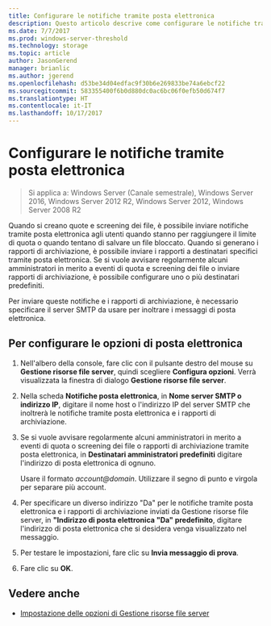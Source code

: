 ```yaml
---
title: Configurare le notifiche tramite posta elettronica
description: Questo articolo descrive come configurare le notifiche tramite posta elettronica
ms.date: 7/7/2017
ms.prod: windows-server-threshold
ms.technology: storage
ms.topic: article
author: JasonGerend
manager: brianlic
ms.author: jgerend
ms.openlocfilehash: d53be34d04edfac9f30b6e269833be74a6ebcf22
ms.sourcegitcommit: 583355400f6b0d880dc0ac6bc06f0efb50d674f7
ms.translationtype: HT
ms.contentlocale: it-IT
ms.lasthandoff: 10/17/2017
---
```

# <a name="configure-e-mail-notifications"></a>Configurare le notifiche tramite posta elettronica

> Si applica a: Windows Server (Canale semestrale), Windows Server 2016, Windows Server 2012 R2, Windows Server 2012, Windows Server 2008 R2

Quando si creano quote e screening dei file, è possibile inviare notifiche tramite posta elettronica agli utenti quando stanno per raggiungere il limite di quota o quando tentano di salvare un file bloccato. Quando si generano i rapporti di archiviazione, è possibile inviare i rapporti a destinatari specifici tramite posta elettronica. Se si vuole avvisare regolarmente alcuni amministratori in merito a eventi di quota e screening dei file o inviare rapporti di archiviazione, è possibile configurare uno o più destinatari predefiniti.

Per inviare queste notifiche e i rapporti di archiviazione, è necessario specificare il server SMTP da usare per inoltrare i messaggi di posta elettronica.

## <a name="to-configure-e-mail-options"></a>Per configurare le opzioni di posta elettronica

1.  Nell'albero della console, fare clic con il pulsante destro del mouse su **Gestione risorse file server**, quindi scegliere **Configura opzioni**. Verrà visualizzata la finestra di dialogo **Gestione risorse file server**.

2.  Nella scheda **Notifiche posta elettronica**, in **Nome server SMTP o indirizzo IP**, digitare il nome host o l'indirizzo IP del server SMTP che inoltrerà le notifiche tramite posta elettronica e i rapporti di archiviazione.

3.  Se si vuole avvisare regolarmente alcuni amministratori in merito a eventi di quota o screening dei file o rapporti di archiviazione tramite posta elettronica, in **Destinatari amministratori predefiniti** digitare l'indirizzo di posta elettronica di ognuno.

    Usare il formato *account@domain*. Utilizzare il segno di punto e virgola per separare più account.

4.  Per specificare un diverso indirizzo "Da" per le notifiche tramite posta elettronica e i rapporti di archiviazione inviati da Gestione risorse file server, in **"Indirizzo di posta elettronica "Da" predefinito**, digitare l'indirizzo di posta elettronica che si desidera venga visualizzato nel messaggio.

5.  Per testare le impostazioni, fare clic su **Invia messaggio di prova**.

6.  Fare clic su **OK**.


## <a name="see-also"></a>Vedere anche

-   [Impostazione delle opzioni di Gestione risorse file server](setting-file-server-resource-manager-options.md)
